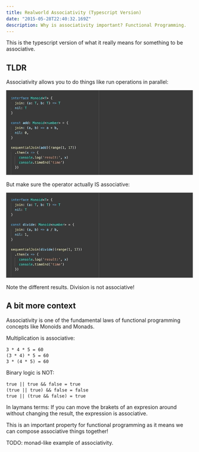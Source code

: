 ```yaml
---
title: Realworld Associativity (Typescript Version)
date: "2015-05-28T22:40:32.169Z"
description: Why is associativity important? Functional Programming.
---
```


This is the typescript version of what it really means for something to be 
associative.

## TLDR
Associativity allows you to do things like run operations in parallel:

![Gif of associativity in action](add-2.gif)

But make sure the operator actually IS associative:

![Give of non-associativity](divide.gif)

Note the different results. Division is not associative!

## A bit more context 
Associativity is one of the fundamental laws of functional programming concepts
like Monoids and Monads.

Multiplication is associative:
```
3 * 4 * 5 = 60
(3 * 4) * 5 = 60
3 * (4 * 5) = 60
```

Binary logic is NOT:
```
true || true && false = true
(true || true) && false = false
true || (true && false) = true
```

In laymans terms: If you can move the brakets of an expresion around without changing
the result, the expression is associative.

This is an important property for functional programming as it means we can compose
associative things together!

TODO: monad-like example of associativity.


